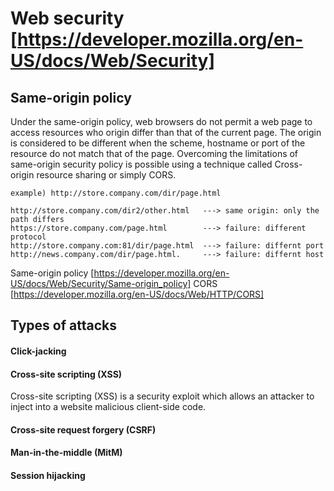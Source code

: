 # Web security [https://developer.mozilla.org/en-US/docs/Web/Security]

## Same-origin policy

Under the same-origin policy, web browsers do not permit a web page to access resources who origin differ than that of the current page. The origin is considered to be different when the scheme, hostname or port of the resource do not match that of the page. Overcoming the limitations of same-origin security policy is possible using a technique called Cross-origin resource sharing or simply CORS.

```
example) http://store.company.com/dir/page.html
 
http://store.company.com/dir2/other.html   ---> same origin: only the path differs
https://store.company.com/page.html        ---> failure: different protocol
http://store.company.com:81/dir/page.html  ---> failure: differnt port
http://news.company.com/dir/page.html.     ---> failure: differnt host
```

Same-origin policy [https://developer.mozilla.org/en-US/docs/Web/Security/Same-origin_policy]
CORS [https://developer.mozilla.org/en-US/docs/Web/HTTP/CORS]


## Types of attacks

#### Click-jacking

#### Cross-site scripting (XSS)
Cross-site scripting (XSS) is a security exploit which allows an attacker to inject into a website malicious client-side code.

#### Cross-site request forgery (CSRF)

#### Man-in-the-middle (MitM)

#### Session hijacking
